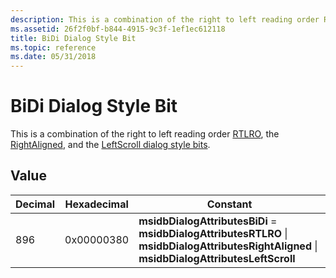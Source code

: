 ```yaml
---
description: This is a combination of the right to left reading order RTLRO, the RightAligned, and the LeftScroll dialog style bits.
ms.assetid: 26f2f0bf-b844-4915-9c3f-1ef1ec612118
title: BiDi Dialog Style Bit
ms.topic: reference
ms.date: 05/31/2018
---
```


# BiDi Dialog Style Bit

This is a combination of the right to left reading order [RTLRO](rtlro-dialog-style-bit.md), the [RightAligned](rightaligned-dialog-style-bit.md), and the [LeftScroll dialog style bits](leftscroll-dialog-style-bit.md).

## Value



| Decimal | Hexadecimal | Constant                                                                                                                                       |
|---------|-------------|------------------------------------------------------------------------------------------------------------------------------------------------|
| 896     | 0x00000380  | **msidbDialogAttributesBiDi** = **msidbDialogAttributesRTLRO** \| **msidbDialogAttributesRightAligned** \| **msidbDialogAttributesLeftScroll** |



 

 

 



